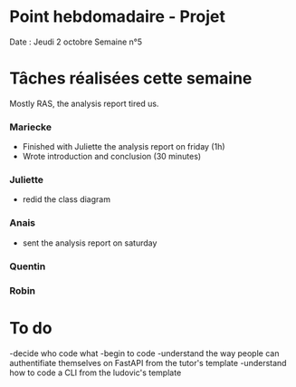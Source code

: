 # Point hebdomadaire - Projet

Date : Jeudi 2 octobre
Semaine n°5

# Tâches réalisées cette semaine

Mostly RAS, the analysis report tired us.

### Mariecke 
- Finished with Juliette the analysis report on friday (1h) 
- Wrote introduction and conclusion (30 minutes)

### Juliette
- redid the class diagram 

### Anais
- sent the analysis report on saturday 

### Quentin

### Robin

# To do

-decide who code what
-begin to code
-understand the way people can authentifiate themselves on FastAPI from the tutor's template
-understand how to code a CLI from the ludovic's template
